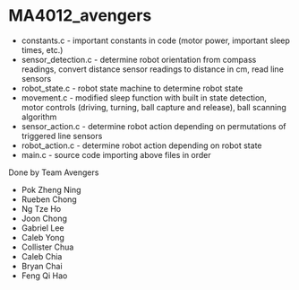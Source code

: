# MA4012_avengers

- constants.c - important constants in code (motor power, important sleep times, etc.)
- sensor_detection.c - determine robot orientation from compass readings, convert distance sensor readings to distance in cm, read line sensors
- robot_state.c - robot state machine to determine robot state
- movement.c - modified sleep function with built in state detection, motor controls (driving, turning, ball capture and release), ball scanning algorithm
- sensor_action.c - determine robot action depending on permutations of triggered line sensors
- robot_action.c - determine robot action depending on robot state
- main.c - source code importing above files in order

Done by Team Avengers

- Pok Zheng Ning
- Rueben Chong
- Ng Tze Ho
- Joon Chong
- Gabriel Lee
- Caleb Yong
- Collister Chua
- Caleb Chia
- Bryan Chai
- Feng Qi Hao
